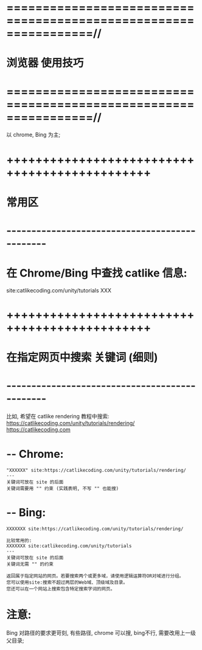 # ================================================================//
#              浏览器 使用技巧
# ================================================================//
以 chrome, Bing 为主;


# ++++++++++++++++++++++++++++++++++++++++++++++ #
#                常用区
# ---------------------------------------------- #

# 在 Chrome/Bing 中查找 catlike 信息:
site:catlikecoding.com/unity/tutorials XXX






# ++++++++++++++++++++++++++++++++++++++++++++++ #
#      在指定网页中搜索 关键词   (细则)
# ---------------------------------------------- #
比如, 希望在 catlike rendering 教程中搜索:
    https://catlikecoding.com/unity/tutorials/rendering/
    https://catlikecoding.com


# -- Chrome:
    "XXXXXX" site:https://catlikecoding.com/unity/tutorials/rendering/
    ---
    关键词可放在 site 的后面
    关键词需要用 "" 约束 (实践表明, 不写 "" 也能搜)

# -- Bing:
    XXXXXXX site:https://catlikecoding.com/unity/tutorials/rendering/

    比较常用的:
    XXXXXXX site:catlikecoding.com/unity/tutorials
    ---
    关键词可放在 site 的后面
    关键词无需 "" 的约束

    返回属于指定网站的网页。若要搜索两个或更多域，请使用逻辑运算符OR对域进行分组。
    您可以使用site:搜索不超过两层的Web域、顶级域及目录。
    您还可以在一个网站上搜索包含特定搜索字词的网页。


# 注意:
Bing 对路径的要求更苛刻, 有些路径, chrome 可以搜, bing不行, 需要改用上一级父目录;










